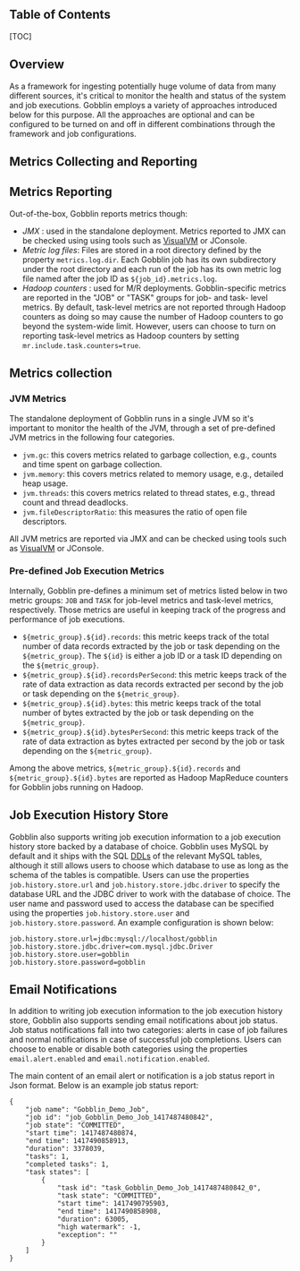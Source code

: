 Table of Contents
-------------------

[TOC]

Overview
--------------------
As a framework for ingesting potentially huge volume of data from many different sources, it's critical to monitor the health and status of the system and job executions. Gobblin employs a variety of approaches introduced below for this purpose. All the approaches are optional and can be configured to be turned on and off in different combinations through the framework and job configurations. 

Metrics Collecting and Reporting
--------------------

## Metrics Reporting

Out-of-the-box, Gobblin reports metrics though:

* _JMX_ : used in the standalone deployment. Metrics reported to JMX can be checked using using tools such as [VisualVM](http://visualvm.java.net/) or JConsole. 
* _Metric log files_: Files are stored in a root directory defined by the property `metrics.log.dir`. Each Gobblin job has its own subdirectory under the root directory and each run of the job has its own metric log file named after the job ID as `${job_id}.metrics.log`.
* _Hadoop counters_ : used for M/R deployments. Gobblin-specific metrics are reported in the "JOB" or "TASK" groups for job- and task- level metrics. By default, task-level metrics are not reported through Hadoop counters as doing so may cause the number of Hadoop counters to go beyond the system-wide limit. However, users can choose to turn on reporting task-level metrics as Hadoop counters by setting `mr.include.task.counters=true`. 


## Metrics collection
### JVM Metrics
The standalone deployment of Gobblin runs in a single JVM so it's important to monitor the health of the JVM, through a set of pre-defined JVM metrics in the following four categories. 

* `jvm.gc`: this covers metrics related to garbage collection, e.g., counts and time spent on garbage collection.
* `jvm.memory`: this covers metrics related to memory usage, e.g., detailed heap usage.  
* `jvm.threads`: this covers metrics related to thread states, e.g., thread count and thread deadlocks.
* `jvm.fileDescriptorRatio`: this measures the ratio of open file descriptors.

All JVM metrics are reported via JMX and can be checked using tools such as [VisualVM](http://visualvm.java.net/) or JConsole. 

### Pre-defined Job Execution Metrics
Internally, Gobblin pre-defines a minimum set of metrics listed below in two metric groups: `JOB` and `TASK` for job-level metrics and task-level metrics, respectively. Those metrics are useful in keeping track of the progress and performance of job executions.

* `${metric_group}.${id}.records`: this metric keeps track of the total number of data records extracted by the job or task depending on the `${metric_group}`. The `${id}` is either a job ID or a task ID depending on the `${metric_group}`. 
* `${metric_group}.${id}.recordsPerSecond`: this metric keeps track of the rate of data extraction as data records extracted per second by the job or task depending on the `${metric_group}`.
* `${metric_group}.${id}.bytes`: this metric keeps track of the total number of bytes extracted by the job or task depending on the `${metric_group}`.
* `${metric_group}.${id}.bytesPerSecond`: this metric keeps track of the rate of data extraction as bytes extracted per second by the job or task depending on the `${metric_group}`.

Among the above metrics, `${metric_group}.${id}.records` and `${metric_group}.${id}.bytes` are reported as Hadoop MapReduce counters for Gobblin jobs running on Hadoop.

Job Execution History Store
--------------------
Gobblin also supports writing job execution information to a job execution history store backed by a database of choice. Gobblin uses MySQL by default and it ships with the SQL [DDLs](https://github.com/apache/incubator-gobblin/tree/master/gobblin-metastore/src/main/resources/db/migration) of the relevant MySQL tables, although  it still allows users to choose which database to use as long as the schema of the tables is compatible. Users can use the properties `job.history.store.url` and `job.history.store.jdbc.driver` to specify the database URL and the JDBC driver to work with the database of choice. The user name and password used to access the database can be specified using the properties `job.history.store.user` and `job.history.store.password`. An example configuration is shown below:

```
job.history.store.url=jdbc:mysql://localhost/gobblin
job.history.store.jdbc.driver=com.mysql.jdbc.Driver
job.history.store.user=gobblin
job.history.store.password=gobblin
``` 

Email Notifications 
--------------------
In addition to writing job execution information to the job execution history store, Gobblin also supports sending email notifications about job status. Job status notifications fall into two categories: alerts in case of job failures and normal notifications in case of successful job completions. Users can choose to enable or disable both categories using the properties `email.alert.enabled` and `email.notification.enabled`. 

The main content of an email alert or notification is a job status report in Json format. Below is an example job status report:

```
{
	"job name": "Gobblin_Demo_Job",
	"job id": "job_Gobblin_Demo_Job_1417487480842",
	"job state": "COMMITTED",
	"start time": 1417487480874,
	"end time": 1417490858913,
	"duration": 3378039,
	"tasks": 1,
	"completed tasks": 1,
	"task states": [
		{
			"task id": "task_Gobblin_Demo_Job_1417487480842_0",
			"task state": "COMMITTED",
			"start time": 1417490795903,
			"end time": 1417490858908,
			"duration": 63005,
			"high watermark": -1,
			"exception": ""
		}
	]
}
``` 
